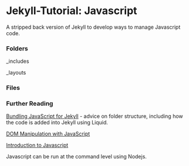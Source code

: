 # Jekyll-Tutorial: Javascript

A stripped back version of Jekyll to develop ways to manage Javascript code.


### Folders

_includes

_layouts

### Files

### Further Reading

[Bundling JavaScript for Jekyll](https://cloudcannon.com/blog/bundling-javascript-for-jekyll/) - advice on folder structure, including how the code is added into Jekyll using Liquid.

[DOM Manipulation with JavaScript](https://www.section.io/engineering-education/dom-manipulation-with-javascript/)

[Introduction to Javascript](https://www.geeksforgeeks.org/introduction-to-javascript/)

Javascript can be run at the command level using Nodejs.
